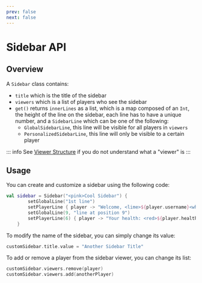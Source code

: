 ```yaml
---
prev: false
next: false
---
```


# Sidebar API

## Overview

A `Sidebar` class contains:
- `title` which is the title of the sidebar
- `viewers` which is a list of players who see the sidebar
- `get()` returns `innerLines` as a list, which is a map composed of an `Int`, the height of the line on the sidebar, each line has to have a unique number, and a `SidebarLine` which can be one of the following:
  - `GlobalSidebarLine`, this line will be visible for all players in `viewers`
  - `PersonalizedSidebarLine`, this line will only be visible to a certain player

::: info
See [Viewer Structure](/wiki/viewers) if you do not understand what a "viewer" is
:::

## Usage

You can create and customize a sidebar using the following code:

```kotlin
val sidebar = Sidebar("<pink>Cool Sidebar") {
        setGlobalLine("1st line")
        setPlayerLine { player -> "Welcome, <lime>${player.username}<white>!" }
        setGlobalLine(9, "line at position 9")
        setPlayerLine(6) { player -> "Your health: <red>${player.health}"}
    }
```

To modify the name of the sidebar, you can simply change its value:

```kotlin
customSidebar.title.value = "Another Sidebar Title"
```
To add or remove a player from the sidebar viewer, you can change its list:

```kotlin
customSidebar.viewers.remove(player)
customSidebar.viewers.add(anotherPlayer)
```